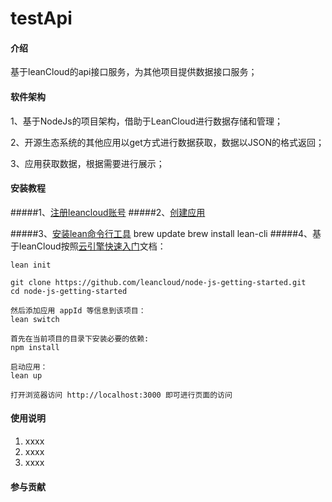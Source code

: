 # testApi

#### 介绍
基于leanCloud的api接口服务，为其他项目提供数据接口服务；

#### 软件架构

1、基于NodeJs的项目架构，借助于LeanCloud进行数据存储和管理；

2、开源生态系统的其他应用以get方式进行数据获取，数据以JSON的格式返回；

3、应用获取数据，根据需要进行展示；

#### 安装教程

#####1、<a href="https://leancloud.cn">注册leancloud账号</a>
#####2、<a href="https://leancloud.cn/dashboard/applist.html#/newapp">创建应用</a>

#####3、<a href="https://leancloud.cn/docs/leanengine_cli.html">安装lean命令行工具</a>
    brew update
    brew install lean-cli
#####4、基于leanCloud按照<a href="https://leancloud.cn/docs/leanengine_quickstart.html">云引擎快速入门</a>文档：

    lean init
    
    git clone https://github.com/leancloud/node-js-getting-started.git
    cd node-js-getting-started
    
    然后添加应用 appId 等信息到该项目：
    lean switch
    
    首先在当前项目的目录下安装必要的依赖:
    npm install
    
    启动应用：
    lean up
    
    打开浏览器访问 http://localhost:3000 即可进行页面的访问



#### 使用说明

1. xxxx
2. xxxx
3. xxxx

#### 参与贡献
